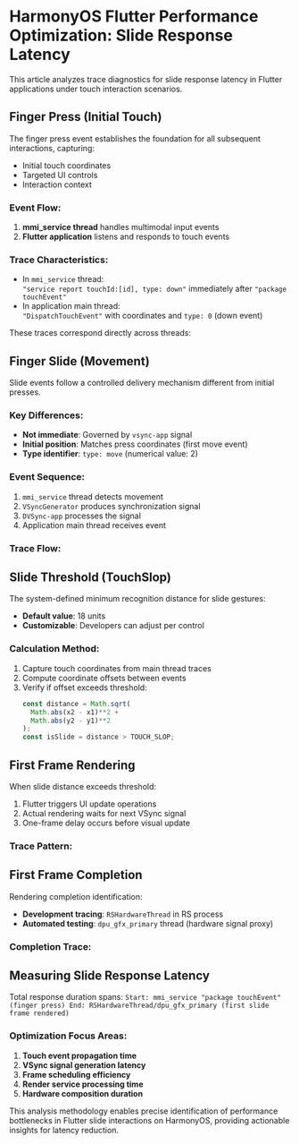 # HarmonyOS Flutter Performance Optimization: Slide Response Latency

This article analyzes trace diagnostics for slide response latency in Flutter applications under touch interaction scenarios.

## **Finger Press (Initial Touch)**
The finger press event establishes the foundation for all subsequent interactions, capturing:
- Initial touch coordinates
- Targeted UI controls
- Interaction context

### Event Flow:
1. **mmi_service thread** handles multimodal input events
2. **Flutter application** listens and responds to touch events

### Trace Characteristics:
- In `mmi_service` thread:  
  `"service report touchId:[id], type: down"` immediately after `"package touchEvent"`
- In application main thread:  
  `"DispatchTouchEvent"` with coordinates and `type: 0` (down event)

These traces correspond directly across threads:



## **Finger Slide (Movement)**
Slide events follow a controlled delivery mechanism different from initial presses.

### Key Differences:
- **Not immediate**: Governed by `vsync-app` signal
- **Initial position**: Matches press coordinates (first move event)
- **Type identifier**: `type: move` (numerical value: 2)

### Event Sequence:
1. `mmi_service` thread detects movement
2. `VSyncGenerator` produces synchronization signal
3. `DVSync-app` processes the signal
4. Application main thread receives event

### Trace Flow:



## **Slide Threshold (TouchSlop)**
The system-defined minimum recognition distance for slide gestures:
- **Default value**: 18 units
- **Customizable**: Developers can adjust per control

### Calculation Method:
1. Capture touch coordinates from main thread traces
2. Compute coordinate offsets between events
3. Verify if offset exceeds threshold:
   ```javascript
   const distance = Math.sqrt(
     Math.abs(x2 - x1)**2 + 
     Math.abs(y2 - y1)**2
   );
   const isSlide = distance > TOUCH_SLOP;
   ```

## **First Frame Rendering**
When slide distance exceeds threshold:
1. Flutter triggers UI update operations
2. Actual rendering waits for next VSync signal
3. One-frame delay occurs before visual update

### Trace Pattern:



## **First Frame Completion**
Rendering completion identification:
- **Development tracing**: `RSHardwareThread` in RS process
- **Automated testing**: `dpu_gfx_primary` thread (hardware signal proxy)

### Completion Trace:



## **Measuring Slide Response Latency**
Total response duration spans:
	```
	Start: mmi_service "package touchEvent" (finger press)
	End: RSHardwareThread/dpu_gfx_primary (first slide frame rendered)
	```

### Optimization Focus Areas:
1. **Touch event propagation time**
2. **VSync signal generation latency**
3. **Frame scheduling efficiency**
4. **Render service processing time**
5. **Hardware composition duration**

This analysis methodology enables precise identification of performance bottlenecks in Flutter slide interactions on HarmonyOS, providing actionable insights for latency reduction.